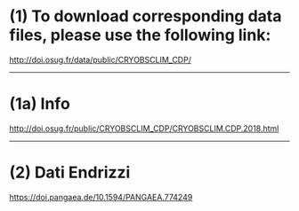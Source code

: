 # (1) To download corresponding data files, please use the following link: 
http://doi.osug.fr/data/public/CRYOBSCLIM_CDP/

------------------------------------------------------------------------------------
# (1a) Info
http://doi.osug.fr/public/CRYOBSCLIM_CDP/CRYOBSCLIM.CDP.2018.html

------------------------------------------------------------------------------------
# (2) Dati Endrizzi
https://doi.pangaea.de/10.1594/PANGAEA.774249

